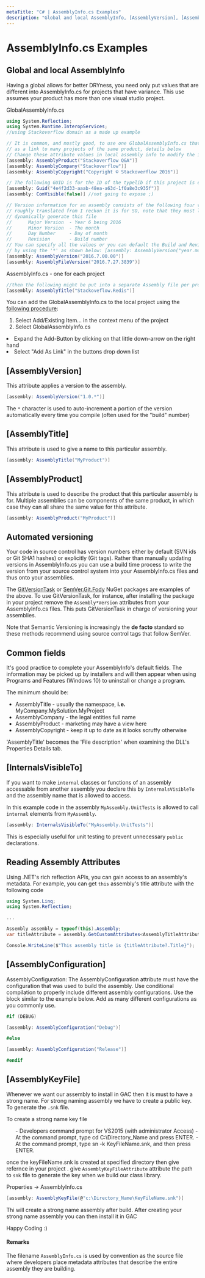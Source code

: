 ```yaml
---
metaTitle: "C# | AssemblyInfo.cs Examples"
description: "Global and local AssemblyInfo, [AssemblyVersion], [AssemblyTitle], [AssemblyProduct], Automated versioning, Common fields, [InternalsVisibleTo], Reading Assembly Attributes, [AssemblyConfiguration], [AssemblyKeyFile]"
---
```


# AssemblyInfo.cs Examples



## Global and local AssemblyInfo


Having a global allows for better DRYness, you need only put values that are different into AssemblyInfo.cs for projects that have variance.   This use assumes your product has more than one visual studio project.

GlobalAssemblyInfo.cs

```cs
using System.Reflection;
using System.Runtime.InteropServices;
//using Stackoverflow domain as a made up example    

// It is common, and mostly good, to use one GlobalAssemblyInfo.cs that is added 
// as a link to many projects of the same product, details below
// Change these attribute values in local assembly info to modify the information.
[assembly: AssemblyProduct("Stackoverflow Q&A")]
[assembly: AssemblyCompany("Stackoverflow")]
[assembly: AssemblyCopyright("Copyright © Stackoverflow 2016")]

// The following GUID is for the ID of the typelib if this project is exposed to COM
[assembly: Guid("4e4f2d33-aaab-48ea-a63d-1f0a8e3c935f")]
[assembly: ComVisible(false)] //not going to expose ;)

// Version information for an assembly consists of the following four values:
// roughly translated from I reckon it is for SO, note that they most likely 
// dynamically generate this file
//      Major Version  - Year 6 being 2016
//      Minor Version  - The month
//      Day Number     - Day of month
//      Revision       - Build number
// You can specify all the values or you can default the Build and Revision Numbers 
// by using the '*' as shown below: [assembly: AssemblyVersion("year.month.day.*")]
[assembly: AssemblyVersion("2016.7.00.00")] 
[assembly: AssemblyFileVersion("2016.7.27.3839")]

```

AssemblyInfo.cs - one for each project

```cs
//then the following might be put into a separate Assembly file per project, e.g.
[assembly: AssemblyTitle("Stackoveflow.Redis")]

```

You can add the GlobalAssemblyInfo.cs to the local project using the [following procedure](https://stackoverflow.com/questions/62353/what-are-the-best-practices-for-using-assembly-attributes):

1. Select Add/Existing Item... in the context menu of the project
1. Select GlobalAssemblyInfo.cs
<li>Expand the Add-Button by clicking on
that little down-arrow on the right hand</li>
<li>Select "Add As Link" in the
buttons drop down list</li>



## [AssemblyVersion]


This attribute applies a version to the assembly.

```cs
[assembly: AssemblyVersion("1.0.*")]

```

The `*` character is used to auto-increment a portion of the version automatically every time you compile (often used for the "build" number)



## [AssemblyTitle]


This attribute is used to give a name to this particular assembly.

```cs
[assembly: AssemblyTitle("MyProduct")]

```



## [AssemblyProduct]


This attribute is used to describe the product that this particular assembly is for. Multiple assemblies can be components of the same product, in which case they can all share the same value for this attribute.

```cs
[assembly: AssemblyProduct("MyProduct")]

```



## Automated versioning


Your code in source control has version numbers either by default (SVN ids or Git SHA1 hashes) or explicitly (Git tags). Rather than manually updating versions in AssemblyInfo.cs you can use a build time process to write the version from your source control system into your AssemblyInfo.cs files and thus onto your assemblies.

The [GitVersionTask](https://www.nuget.org/packages/GitVersionTask/) or [SemVer.Git.Fody](https://www.nuget.org/packages/SemVer.Git.Fody/) NuGet packages are examples of the above. To use GitVersionTask, for instance, after installing the package in your project remove the `Assembly*Version` attributes from your AssemblyInfo.cs files. This puts GitVersionTask in charge of versioning your assemblies.

Note that Semantic Versioning is increasingly the **de facto** standard so these methods recommend using source control tags that follow SemVer.



## Common fields


It's good practice to complete your AssemblyInfo's default fields. The information may be picked up by installers and will then appear when using Programs and Features (Windows 10) to uninstall or change a program.

The minimum should be:

- AssemblyTitle - usually the namespace, **i.e.** MyCompany.MySolution.MyProject
- AssemblyCompany - the legal entities full name
- AssemblyProduct - marketing may have a view here
- AssemblyCopyright - keep it up to date as it looks scruffy otherwise

'AssemblyTitle' becomes the 'File description' when examining the DLL's Properties Details tab.



## [InternalsVisibleTo]


If you want to make `internal` classes or functions of an assembly accessable from another assembly you declare this by `InternalsVisibleTo` and the assembly name that is allowed to access.

In this example code in the assembly `MyAssembly.UnitTests` is allowed to call `internal` elements from `MyAssembly`.

```cs
[assembly: InternalsVisibleTo("MyAssembly.UnitTests")]

```

This is especially useful for unit testing to prevent unnecessary `public` declarations.



## Reading Assembly Attributes


Using .NET's rich reflection APIs, you can gain access to an assembly's metadata. For example, you can get `this` assembly's title attribute with the following code

```cs
using System.Linq;
using System.Reflection;

...

Assembly assembly = typeof(this).Assembly;
var titleAttribute = assembly.GetCustomAttributes<AssemblyTitleAttribute>().FirstOrDefault();

Console.WriteLine($"This assembly title is {titleAttribute?.Title}");

```



## [AssemblyConfiguration]


AssemblyConfiguration: The AssemblyConfiguration attribute must have the configuration that was used to build the assembly.
Use conditional compilation to properly include different assembly configurations.
Use the block similar to the example below. Add as many different configurations as you commonly use.

```cs
#if (DEBUG)

[assembly: AssemblyConfiguration("Debug")]

#else

[assembly: AssemblyConfiguration("Release")]

#endif

```



## [AssemblyKeyFile]


Whenever we want our assembly to install in GAC then it is must to have a strong name. For strong naming assembly we have to create a public key.
To generate the `.snk` file.

To create a strong name key file

> 
<ol>
- Developers command prompt for VS2015 (with administrator Access)
- At the command prompt, type cd C:\Directory_Name and press ENTER.
- At the command prompt, type sn -k KeyFileName.snk, and then press ENTER.
</ol>


once the keyFileName.snk is created at specified directory then give refernce in your project . give `AssemblyKeyFileAttribute` attribute the path to `snk` file to generate the key when we build our class library.

> 
Properties  -> AssemblyInfo.cs


```cs
[assembly: AssemblyKeyFile(@"c:\Directory_Name\KeyFileName.snk")]

```

Thi will create a strong name assembly after build. After creating your strong name assembly you can then install it in GAC

Happy Coding :)



#### Remarks


The filename `AssemblyInfo.cs` is used by convention as the source file where developers place metadata attributes that describe the entire assembly they are building.

